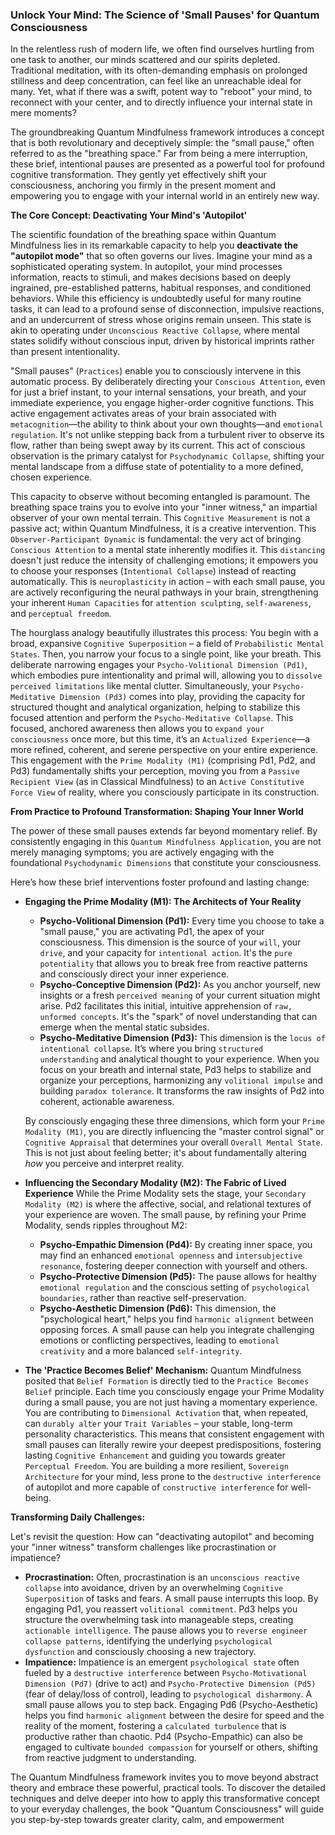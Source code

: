 ### Unlock Your Mind: The Science of 'Small Pauses' for Quantum Consciousness

In the relentless rush of modern life, we often find ourselves hurtling from one task to another, our minds scattered and our spirits depleted. Traditional meditation, with its often-demanding emphasis on prolonged stillness and deep concentration, can feel like an unreachable ideal for many. Yet, what if there was a swift, potent way to "reboot" your mind, to reconnect with your center, and to directly influence your internal state in mere moments?

The groundbreaking Quantum Mindfulness framework introduces a concept that is both revolutionary and deceptively simple: the "small pause," often referred to as the "breathing space." Far from being a mere interruption, these brief, intentional pauses are presented as a powerful tool for profound cognitive transformation. They gently yet effectively shift your consciousness, anchoring you firmly in the present moment and empowering you to engage with your internal world in an entirely new way.

**The Core Concept: Deactivating Your Mind's 'Autopilot'**

The scientific foundation of the breathing space within Quantum Mindfulness lies in its remarkable capacity to help you **deactivate the "autopilot mode"** that so often governs our lives. Imagine your mind as a sophisticated operating system. In autopilot, your mind processes information, reacts to stimuli, and makes decisions based on deeply ingrained, pre-established patterns, habitual responses, and conditioned behaviors. While this efficiency is undoubtedly useful for many routine tasks, it can lead to a profound sense of disconnection, impulsive reactions, and an undercurrent of stress whose origins remain unseen. This state is akin to operating under `Unconscious Reactive Collapse`, where mental states solidify without conscious input, driven by historical imprints rather than present intentionality.

"Small pauses" (`Practices`) enable you to consciously intervene in this automatic process. By deliberately directing your `Conscious Attention`, even for just a brief instant, to your internal sensations, your breath, and your immediate experience, you engage higher-order cognitive functions. This active engagement activates areas of your brain associated with `metacognition`—the ability to think about your own thoughts—and `emotional regulation`. It's not unlike stepping back from a turbulent river to observe its flow, rather than being swept away by its current. This act of conscious observation is the primary catalyst for `Psychodynamic Collapse`, shifting your mental landscape from a diffuse state of potentiality to a more defined, chosen experience.

This capacity to observe without becoming entangled is paramount. The breathing space trains you to evolve into your "inner witness," an impartial observer of your own mental terrain. This `Cognitive Measurement` is not a passive act; within Quantum Mindfulness, it is a creative intervention. This `Observer-Participant Dynamic` is fundamental: the very act of bringing `Conscious Attention` to a mental state inherently modifies it. This `distancing` doesn't just reduce the intensity of challenging emotions; it empowers you to choose your responses (`Intentional Collapse`) instead of reacting automatically. This is `neuroplasticity` in action – with each small pause, you are actively reconfiguring the neural pathways in your brain, strengthening your inherent `Human Capacities` for `attention sculpting`, `self-awareness`, and `perceptual freedom`.

The hourglass analogy beautifully illustrates this process: You begin with a broad, expansive `Cognitive Superposition` – a field of `Probabilistic Mental States`. Then, you narrow your focus to a single point, like your breath. This deliberate narrowing engages your `Psycho-Volitional Dimension (Pd1)`, which embodies pure intentionality and primal will, allowing you to `dissolve perceived limitations` like mental clutter. Simultaneously, your `Psycho-Meditative Dimension (Pd3)` comes into play, providing the capacity for structured thought and analytical organization, helping to stabilize this focused attention and perform the `Psycho-Meditative Collapse`. This focused, anchored awareness then allows you to `expand your consciousness` once more, but this time, it’s an `Actualized Experience`—a more refined, coherent, and serene perspective on your entire experience. This engagement with the `Prime Modality (M1)` (comprising Pd1, Pd2, and Pd3) fundamentally shifts your perception, moving you from a `Passive Recipient View` (as in Classical Mindfulness) to an `Active Constitutive Force View` of reality, where you consciously participate in its construction.

**From Practice to Profound Transformation: Shaping Your Inner World**

The power of these small pauses extends far beyond momentary relief. By consistently engaging in this `Quantum Mindfulness Application`, you are not merely managing symptoms; you are actively engaging with the foundational `Psychodynamic Dimensions` that constitute your consciousness.

Here’s how these brief interventions foster profound and lasting change:

*   **Engaging the Prime Modality (M1): The Architects of Your Reality**
    *   **Psycho-Volitional Dimension (Pd1):** Every time you choose to take a "small pause," you are activating Pd1, the apex of your consciousness. This dimension is the source of your `will`, your `drive`, and your capacity for `intentional action`. It's the `pure potentiality` that allows you to break free from reactive patterns and consciously direct your inner experience.
    *   **Psycho-Conceptive Dimension (Pd2):** As you anchor yourself, new insights or a fresh `perceived meaning` of your current situation might arise. Pd2 facilitates this initial, intuitive apprehension of `raw, unformed concepts`. It's the "spark" of novel understanding that can emerge when the mental static subsides.
    *   **Psycho-Meditative Dimension (Pd3):** This dimension is the `locus of intentional collapse`. It’s where you bring `structured understanding` and analytical thought to your experience. When you focus on your breath and internal state, Pd3 helps to stabilize and organize your perceptions, harmonizing any `volitional impulse` and building `paradox tolerance`. It transforms the raw insights of Pd2 into coherent, actionable awareness.

    By consciously engaging these three dimensions, which form your `Prime Modality (M1)`, you are directly influencing the "master control signal" or `Cognitive Appraisal` that determines your overall `Overall Mental State`. This is not just about feeling better; it's about fundamentally altering *how* you perceive and interpret reality.

*   **Influencing the Secondary Modality (M2): The Fabric of Lived Experience**
    While the Prime Modality sets the stage, your `Secondary Modality (M2)` is where the affective, social, and relational textures of your experience are woven. The small pause, by refining your Prime Modality, sends ripples throughout M2:
    *   **Psycho-Empathic Dimension (Pd4):** By creating inner space, you may find an enhanced `emotional openness` and `intersubjective resonance`, fostering deeper connection with yourself and others.
    *   **Psycho-Protective Dimension (Pd5):** The pause allows for healthy `emotional regulation` and the conscious setting of `psychological boundaries`, rather than reactive self-preservation.
    *   **Psycho-Aesthetic Dimension (Pd6):** This dimension, the "psychological heart," helps you find `harmonic alignment` between opposing forces. A small pause can help you integrate challenging emotions or conflicting perspectives, leading to `emotional creativity` and a more balanced `self-integrity`.

*   **The 'Practice Becomes Belief' Mechanism:**
    Quantum Mindfulness posited that `Belief Formation` is directly tied to the `Practice Becomes Belief` principle. Each time you consciously engage your Prime Modality during a small pause, you are not just having a momentary experience. You are contributing to `Dimensional Activation` that, when repeated, can `durably alter` your `Trait Variables` – your stable, long-term personality characteristics. This means that consistent engagement with small pauses can literally rewire your deepest predispositions, fostering lasting `Cognitive Enhancement` and guiding you towards greater `Perceptual Freedom`. You are building a more resilient, `Sovereign Architecture` for your mind, less prone to the `destructive interference` of autopilot and more capable of `constructive interference` for well-being.

**Transforming Daily Challenges:**

Let's revisit the question: How can "deactivating autopilot" and becoming your "inner witness" transform challenges like procrastination or impatience?

*   **Procrastination:** Often, procrastination is an `unconscious reactive collapse` into avoidance, driven by an overwhelming `Cognitive Superposition` of tasks and fears. A small pause interrupts this loop. By engaging Pd1, you reassert `volitional commitment`. Pd3 helps you structure the overwhelming task into manageable steps, creating `actionable intelligence`. The pause allows you to `reverse engineer collapse patterns`, identifying the underlying `psychological dysfunction` and consciously choosing a new trajectory.
*   **Impatience:** Impatience is an emergent `psychological state` often fueled by a `destructive interference` between `Psycho-Motivational Dimension (Pd7)` (drive to act) and `Psycho-Protective Dimension (Pd5)` (fear of delay/loss of control), leading to `psychological disharmony`. A small pause allows you to step back. Engaging Pd6 (Psycho-Aesthetic) helps you find `harmonic alignment` between the desire for speed and the reality of the moment, fostering a `calculated turbulence` that is productive rather than chaotic. Pd4 (Psycho-Empathic) can also be engaged to cultivate `bounded compassion` for yourself or others, shifting from reactive judgment to understanding.

The Quantum Mindfulness framework invites you to move beyond abstract theory and embrace these powerful, practical tools. To discover the detailed techniques and delve deeper into how to apply this transformative concept to your everyday challenges, the book "Quantum Consciousness" will guide you step-by-step towards greater clarity, calm, and empowerment